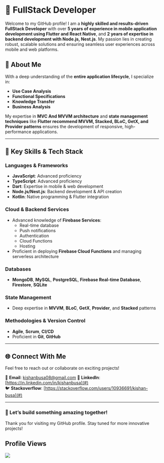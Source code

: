 # 🚀 FullStack Developer

Welcome to my GitHub profile! I am a **highly skilled and results-driven FullStack Developer** with over **5 years of experience in mobile application development using Flutter and React Native**, and **2 years of expertise in backend development with Node.js, Nest.js**. My passion lies in creating robust, scalable solutions and ensuring seamless user experiences across mobile and web platforms.

## 🌟 About Me
With a deep understanding of the **entire application lifecycle**, I specialize in:
- **Use Case Analysis**
- **Functional Specifications**
- **Knowledge Transfer**
- **Business Analysis**

My expertise in **MVC And MVVM architecture** and **state management techniques** like **Flutter recommend MVVM, Stacked, BLoC, GetX, and Provider patterns** ensures the development of responsive, high-performance applications.

---

## 🔧 Key Skills & Tech Stack

### **Languages & Frameworks**
- **JavaScript**: Advanced proficiency
- **TypeScript**: Advanced proficiency
- **Dart**: Expertise in mobile & web development
- **Node.js/Nest.js**: Backend development & API creation
- **Kotlin**: Native programming & Flutter integration

### **Cloud & Backend Services**
- Advanced knowledge of **Firebase Services**:
  - Real-time database
  - Push notifications
  - Authentication
  - Cloud Functions
  - Hosting
- Proficient in deploying **Firebase Cloud Functions** and managing serverless architecture

### **Databases**
- **MongoDB**, **MySQL**, **PostgreSQL**, **Firebase Real-time Database**, **Firestore**, **SQLite**

### **State Management**
- Deep expertise in **MVVM**, **BLoC**, **GetX**, **Provider**, and **Stacked** patterns

### **Methodologies & Version Control**
- **Agile**, **Scrum**, **CI/CD**
- Proficient in **Git**, **GitHub**

---

## 🌐 Connect With Me

Feel free to reach out or collaborate on exciting projects!

📧 **Email**: kishanbusa08@gmail.com
🔗 **LinkedIn**: [https://in.linkedin.com/in/kishanbusa](#)  
🐦 **Stackoverflow**: [https://stackoverflow.com/users/10936691/kishan-busa](#)

---

### 🚀 Let’s build something amazing together!  
Thank you for visiting my GitHub profile. Stay tuned for more innovative projects!


## Profile Views

<img src="https://profile-counter.glitch.me/KishanBusa8/count.svg">

<br />
<!---
KishanBusa8/KishanBusa8 is a ✨ special ✨ repository because its `README.md` (this file) appears on your GitHub profile.
You can click the Preview link to take a look at your changes.
--->
